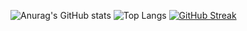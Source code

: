  ![Anurag's GitHub stats](https://github-readme-stats.vercel.app/api?username=raquelvinagre&theme=catppuccin_mocha&show_icons=true)
 ![Top Langs](https://github-readme-stats.vercel.app/api/top-langs/?username=raquelvinagre&theme=catppuccin_mocha)
 [![GitHub Streak](https://github-readme-streak-stats.herokuapp.com?user=raquelvinagre&theme=catppuccin-mocha)](https://git.io/streak-stats)

<!--
**raquelvinagre/raquelvinagre** is a ✨ _special_ ✨ repository because its `README.md` (this file) appears on your GitHub profile.

Here are some ideas to get you started:

- 🔭 I’m currently working on ...
- 🌱 I’m currently learning ...
- 👯 I’m looking to collaborate on ...
- 🤔 I’m looking for help with ...
- 💬 Ask me about ...
- 📫 How to reach me: ...
- 😄 Pronouns: ...
- ⚡ Fun fact: ...
-->
